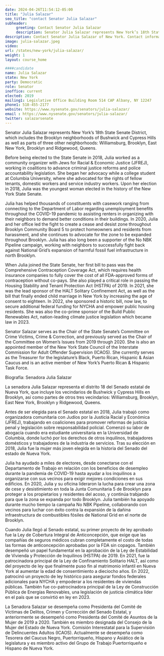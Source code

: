 ```yaml
---
date: 2024-04-26T11:54:12-05:00
title: "Julia Salazar"
seo_title: "contact Senator Julia Salazar"
subheader:
     greeting: Contact Senator Julia Salazar
     description: Senator Julia Salazar represents New York’s 18th State Senate District, which includes the Brooklyn neighborhoods of Bushwick and Cypress Hills as well as parts of three other neighborhoods, Williamsburg, Brooklyn, East New York, Brooklyn and Ridgewood, Queens.  
description: Contact Senator Julia Salazar of New York. Contact information for Julia Salazar includes email address, phone number, and mailing address.
image: julia-salazar.jpeg
video:
url: /states/new-york/julia-salazar/
weight: 1
layout: course_home

####candidate
name: Julia Salazar
state: New York
party: Democratic
role: Senator
inoffice: current
elected: 2019
mailing1: Legislative Office Building Room 514 CAP Albany, NY 12247
phone1: 518-455-2177
website: https://www.nysenate.gov/senators/julia-salazar/
email : https://www.nysenate.gov/senators/julia-salazar/
twitter: salazarsenate
---
```


Senator Julia Salazar represents New York’s 18th State Senate District, which includes the Brooklyn neighborhoods of Bushwick and Cypress Hills as well as parts of three other neighborhoods: Williamsburg, Brooklyn, East New York, Brooklyn and Ridgewood, Queens.  

Before being elected to the State Senate in 2018, Julia worked as a community organizer with Jews for Racial & Economic Justice (JFREJ), working in coalitions to advance criminal justice reforms and police accountability legislation. She began her advocacy while a college student at Columbia University, where she advocated for the rights of fellow tenants, domestic workers and service industry workers. Upon her election in 2018, Julia was the youngest woman elected in the history of the New York State Senate.

Julia has helped thousands of constituents with casework ranging from connecting to the Department of Labor regarding unemployment benefits throughout the COVID-19 pandemic to assisting renters in organizing with their neighbors to demand better conditions in their buildings. In 2020, Julia and her office led the fight to create a cease and desist zone throughout Brooklyn Community Board 5 to protect homeowners and residents from harassment, and she continues to advocate for the zone to be expanded throughout Brooklyn. Julia has also long been a supporter of the No NBK Pipeline campaign, working with neighbors to successfully fight back against National Grid’s expansion of harmful fossil fuel infrastructure in north Brooklyn.

When Julia joined the State Senate, her first bill to pass was the Comprehensive Contraception Coverage Act, which requires health insurance companies to fully cover the cost of all FDA-approved forms of contraception without co-pays. She also played a critical role in passing the Housing Stability and Tenant Protection Act (HSTPA) of 2019. In 2021, she was the lead sponsor of the HALT Solitary Confinement Act, as well as the bill that finally ended child marriage in New York by increasing the age of consent to eighteen. In 2022, she sponsored a historic bill, now law, to secure additional federal funding for NYCHA and empower public housing residents. She was also the co-prime sponsor of the Build Public Renewables Act, nation-leading climate justice legislation which became law in 2023.

Senator Salazar serves as the Chair of the State Senate’s Committee on Crime Victims, Crime & Correction, and previously served as the Chair of the Committee on Women’s Issues from 2019 through 2020. She is also an appointed member of the New York State Council of the Interstate Commission for Adult Offender Supervision (ICAOS). She currently serves as the Treasurer for the legislature’s Black, Puerto Rican, Hispanic & Asian Caucus and is an active member of New York’s Puerto Rican & Hispanic Task Force.

Biografía: Senadora Julia Salazar

La senadora Julia Salazar representa el distrito 18 del Senado estatal de Nueva York, que incluye los vecindarios de Bushwick y Cypress Hills en Brooklyn, así como partes de otros tres vecindarios: Williamsburg, Brooklyn, East New York, Brooklyn y Ridgewood, Queens.

Antes de ser elegida para el Senado estatal en 2018, Julia trabajó como organizadora comunitaria con Judíos por la Justicia Racial y Económica (JFREJ), trabajando en coaliciones para promover reformas de justicia penal y legislación sobre responsabilidad policial. Comenzó su labor de abogacía cuando era estudiante universitaria en la Universidad de Columbia, donde luchó por los derechos de otros inquilinos, trabajadores domésticos y trabajadores de la industria de servicios. Tras su elección en 2018, Julia fue la mujer más joven elegida en la historia del Senado del estado de Nueva York.

Julia ha ayudado a miles de electores, desde conectarse con el Departamento de Trabajo en relación con los beneficios de desempleo durante la pandemia de COVID-19 hasta ayudar a los inquilinos a organizarse con sus vecinos para exigir mejores condiciones en sus edificios. En 2020, Julia y su oficina lideraron la lucha para crear una zona de cese y desistimiento en toda la Junta Comunitaria 5 de Brooklyn para proteger a los propietarios y residentes del acoso, y continúa trabjando para que la zona se expanda por todo Brooklyn. Julia también ha apoyado durante mucho tiempo la campaña No NBK Pipeline, collaborando con vecinos para luchar con éxito contra la expansión de la dañina infraestructura de combustibles fósiles de National Grid en el norte de Brooklyn.

Cuando Julia llegó al Senado estatal, su primer proyecto de ley aprobado fue la Ley de Cobertura Integral de Anticoncepción, que exige que las compañías de seguros médicos cubran completamente el costo de todas las formas de anticoncepción aprobadas por la FDA sin copagos. También desempeñó un papel fundamental en la aprobación de la Ley de Estabilidad de Vivienda y Protección de Inquilinos (HSTPA) de 2019. En 2021, fue la patrocinadora principal de la Ley de Confinamiento Solitario HALT, así como del proyecto de ley que finalmente puso fin al matrimonio infantil en Nueva York al aumentar la edad de consentimiento a dieciocho años. En 2022, patrocinó un proyecto de ley histórico para asegurar fondos federales adicionales para NYCHA y empoderar a los residentes de viviendas públicas. También fue co-patrocinadora principal de la Ley de Construcción Pública de Energías Renovables, una legislación de justicia climática líder en el país que se convirtió en ley en 2023.

La Senadora Salazar se desempeña como Presidenta del Comité de Víctimas de Delitos, Crimen y Corrección del Senado Estatal, y anteriormente se desempeñó como Presidenta del Comité de Asuntos de la Mujer de 2019 a 2020. También es miembro designada del Consejo de la Mujer del Estado de Nueva York. Comisión Interestatal para la Supervisión de Delincuentes Adultos (ICAOS). Actualmente se desempeña como Tesorera del Caucus Negro, Puertorriqueño, Hispano y Asiático de la legislatura y es miembro activo del Grupo de Trabajo Puertorriqueño e Hispano de Nueva York.
